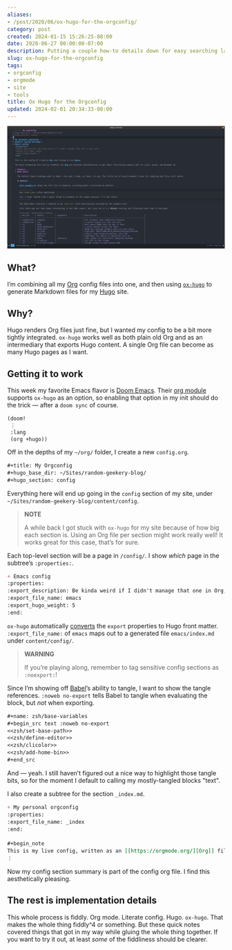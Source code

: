 ```yaml
---
aliases:
- /post/2020/06/ox-hugo-for-the-orgconfig/
category: post
created: 2024-01-15 15:26:25-08:00
date: 2020-06-27 00:00:00-07:00
description: Putting a couple how-to details down for easy searching later
slug: ox-hugo-for-the-orgconfig
tags:
- orgconfig
- orgmode
- site
- tools
title: Ox Hugo for the Orgconfig
updated: 2024-02-01 20:34:33-08:00
---
```


![attachments/img/2020/cover-2020-06-27.png](../../../attachments/img/2020/cover-2020-06-27.png)

## What?

I’m combining all my [Org](../../../card/Org.md) config files into one, and then using [`ox-hugo`](https://ox-hugo.scripter.co) to generate Markdown files for my [Hugo](../../../card/Hugo.md) site.

## Why?

Hugo renders Org files just fine, but I wanted my config to be a bit more tightly integrated.  `ox-hugo` works well as both plain old Org and as an intermediary that exports Hugo content.  A single Org file can become as many Hugo pages as I want.

## Getting it to work

This week my favorite Emacs flavor is [Doom Emacs](https://github.com/hlissner/doom-emacs).  Their [org module](https://github.com/hlissner/doom-emacs/tree/develop/modules/lang/org) supports `ox-hugo` as an option, so enabling that option in my init should do the trick — after a `doom sync` of course.

````elisp
(doom!
 ⋮
 :lang
 (org +hugo))
````

Off in the depths of my `~/org/` folder, I create a new `config.org`.

````org
#+title: My Orgconfig
#+hugo_base_dir: ~/Sites/random-geekery-blog/
#+hugo_section: config
````

Everything here will end up going in the `config` section of my site, under `~/Sites/random-geekery-blog/content/config`.

 > 
 > **NOTE**
>
 > A while back I got stuck with `ox-hugo` for my site because of how big each section is.  Using an Org file per section might work really well!  It works great for this case, that’s for sure.

Each top-level section will be a page in `/config/`. I show *which* page in the subtree’s `:properties:`.

````org
+ Emacs config
:properties:
:export_description: Be kinda weird if I didn't manage that one in Org, yes?
:export_file_name: emacs
:export_hugo_weight: 5
:end:
````

`ox-hugo` automatically [converts](https://ox-hugo.scripter.co/doc/org-meta-data-to-hugo-front-matter/%5D) the `export` properties to Hugo front matter.  `:export_file_name:` of `emacs` maps out to a generated file `emacs/index.md` under `content/config/`.

 > 
 > **WARNING**
>
 > If you’re playing along, remember to tag sensitive config sections as `:noexport:`!

Since I’m showing off [Babel](https://orgmode.org/worg/org-contrib/babel/intro.html)’s ability to tangle, I want to show the tangle references.  `:noweb no-export` tells Babel to tangle when evaluating the block, but *not* when exporting.

````org
#+name: zsh/base-variables
#+begin_src text :noweb no-export
<<zsh/set-base-path>>
<<zsh/define-editor>>
<<zsh/clicolor>>
<<zsh/add-home-bin>>
#+end_src
````

And — yeah.  I still haven’t figured out a nice way to highlight those tangle bits, so for the moment I default to calling my mostly-tangled blocks "text".

I also create a subtree for the section `_index.md`.

````org
+ My personal orgconfig
:properties:
:export_file_name: _index
:end:

#+begin_note
This is my live config, written as an [[https://orgmode.org/][Org]] file and integrated with my site with [[https://ox-hugo.scripter.co/][=ox-hugo=]].
⋮
````

Now my config section summary is part of the config org file.  I find this aesthetically pleasing.

## The rest is implementation details

This whole process is fiddly.  Org mode.  Literate config.  Hugo.  `ox-hugo`. That makes the whole thing fiddly^4 or something.  But these quick notes covered things that got in my way while gluing the whole thing together.  If you want to try it out, at least *some* of the fiddliness should be clearer.